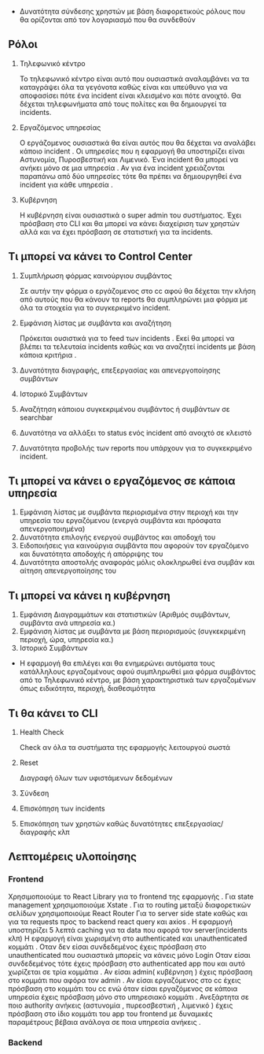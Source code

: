 - Δυνατότητα σύνδεσης χρηστών με βάση διαφορετικούς ρόλους που θα ορίζονται από τον λογαριασμό που θα συνδεθούν

<h2>Ρόλοι</h2>

1. Τηλεφωνικό κέντρο

   Το τηλεφωνικό κέντρο είναι αυτό που ουσιαστικά αναλαμβάνει να τα καταγράψει όλα τα γεγόνοτα καθώς είναι και υπεύθυνο για να αποφασίσει πότε ένα incident είναι κλεισμένο και πότε ανοιχτό. Θα δέχεται τηλεφωνήματα από τους πολίτες και θα δημιουργεί τα incidents.

2. Εργαζόμενος υπηρεσίας

   Ο εργάζομενος ουσιαστικά θα είναι αυτός που θα δέχεται να αναλάβει κάποιο incident . Οι υπηρεσίες που η εφαρμογή θα υποστηρίζει είναι Αστυνομία, Πυροσβεστική και Λιμενικό. Ένα incident θα μπορεί να ανήκει μόνο σε μια υπηρεσία . Αν για ένα incident χρειάζονται παραπάνω από δύο υπηρεσίες τότε θα πρέπει να δημιουργηθεί ένα incident για κάθε υπηρεσία .

3. Κυβέρνηση

   Η κυβέρνηση είναι ουσιαστικά ο super admin του συστήματος. Έχει πρόσβαση στο CLI και θα μπορεί να κάνει διαχείριση των χρηστών αλλά και να έχει πρόσβαση σε στατιστική για τα incidents.

<h2>Τι μπορεί να κάνει το Control Center</h2>

1. Συμπλήρωση φόρμας καινούργιου συμβάντος

   Σε αυτήν την φόρμα ο εργάζομενος στο cc αφού θα δέχεται την κλήση από αυτούς που θα κάνουν τα reports θα συμπληρώνει μια φόρμα με όλα τα στοιχεία για το συγκερκιμένο incident.

2. Εμφάνιση λίστας με συμβάντα και αναζήτηση

   Πρόκειται ουσιστικά για το feed των incidents . Εκεί θα μπορεί να βλέπει τα τελευταία incidents καθώς και να αναζητεί incidents με βάση κάποια κριτήρια .

3. Δυνατότητα διαγραφής, επεξεργασίας και απενεργοποίησης συμβάντων
4. Ιστορικό Συμβάντων
5. Αναζήτηση κάποιου συγκεκριμένου συμβάντος ή συμβάντων σε searchbar
6. Δυνατότηα να αλλάξει το status ενός incident από ανοιχτό σε κλειστό
7. Δυνατότητα προβολής των reports που υπάρχουν για το συγκεκριμένο incident.

<h2> Τι μπορεί να κάνει ο εργαζόμενος σε κάποια υπηρεσία </h2>

1. Εμφάνιση λίστας με συμβάντα περιορισμένα στην περιοχή και την υπηρεσία του εργαζόμενου (ενεργά συμβάντα και πρόσφατα απενεργοποιημένα)
2. Δυνατότητα επιλογής ενεργού συμβάντος και αποδοχή του
3. Ειδοποιήσεις για καινούργια συμβάντα που αφορούν τον εργαζόμενο και δυνατότητα αποδοχής ή απόρριψης του
4. Δυνατότητα αποστολής αναφοράς μόλις ολοκληρωθεί ένα συμβάν και αίτηση απενεργοποίησης του

<h2> Τι μπορεί να κάνει η κυβέρνηση </h2>

1. Εμφάνιση Διαγραμμάτων και στατιστικών (Αριθμός συμβάντων, συμβάντα ανά υπηρεσία κα.)
2. Εμφάνιση λίστας με συμβάντα με βάση περιορισμούς (συγκεκριμένη περιοχή, ώρα, υπηρεσία κα.)
3. Ιστορικό Συμβάντων

- Η εφαρμογή θα επιλέγει και θα ενημερώνει αυτόματα τους κατάλληλους εργαζομένους αφού συμπληρωθεί μια φόρμα συμβάντος από το Τηλεφωνικό κέντρο, με βάση χαρακτηριστικά των εργαζομένων όπως ειδικότητα, περιοχή, διαθεσιμότητα

<h2> Τι θα κάνει το CLI </h2>

1. Health Check

   Check αν όλα τα συστήματα της εφαρμογής λειτουργού σωστά

2. Reset

   Διαγραφή όλων των υφιστάμενων δεδομένων

3. Σύνδεση
4. Επισκόπηση των incidents
5. Επισκόπηση των χρηστών καθώς δυνατότητες επεξεργασίας/διαγραφής κλπ

<h2>Λεπτομέρεις υλοποίησης </h2>

<h3>Frontend</h3>
Χρησιμοποιούμε το React Library για το frontend της εφαρμογής . Για state management χρησιμοποιούμε Xstate . Για το routing μεταξύ διαφορετικών σελίδων χρησιμοποιούμε React Router
Για το server side state καθώς και για τα requests προς το backend react query και axios .
H εφαρμογή υποστηρίζει 5 λεπτά caching για τα data που αφορά τον server(incidents κλπ)
Η εφαρμογή είναι χωρισμένη στο authenticated και unauthenticated κομμάτι .
Οταν δεν είσαι συνδεδεμένος έχεις πρόσβαση στο  unauthenticated που ουσιαστικά μπορείς να κάνεις μόνο Login
Οταν είσαι συνδεδεμένος τότε έχεις πρόσβαση στο authenticated app που και αυτό χωρίζεται σε τρία κομμάτια . Αν είσαι admin( κυβέρνηση ) έχεις πρόσβαση στο κομμάτι που αφόρα τον admin . Αν είσαι
εργαζόμενος στο cc έχεις πρόσβαση στο κομμάτι του cc ενώ όταν είσαι εργαζόμενος σε κάποια υπηρεσία έχεις πρόσβαση μόνο στο υπηρεσιακό κομμάτι .
Ανεξάρτητα σε ποιο authority ανήκεις (αστυνομία , πυρεοσβεστική , λιμενικό ) έχεις πρόσβαση στο ίδιο κομμάτι του app του frontend με δυναμικές παραμέτρους βέβαια ανάλογα σε ποια υπηρεσία ανήκεις .

<h3>Backend</h3>
